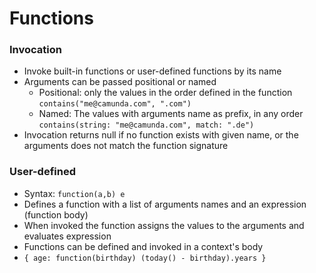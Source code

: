 # Functions

### Invocation
- Invoke built-in functions or user-defined functions by its name
- Arguments can be passed positional or named
  - Positional: only the values in the order defined in the function ``contains("me@camunda.com", ".com")``
  - Named: The values with arguments name as prefix, in any order ``contains(string: "me@camunda.com", match: ".de")``
- Invocation returns null if no function exists with given name, or the arguments does not match the function signature

### User-defined
- Syntax: ``function(a,b) e``
- Defines a function with a list of arguments names and an expression (function body)
- When invoked the function assigns the values to the arguments and evaluates expression
- Functions can be defined and invoked in a context's body
- ``{ age: function(birthday) (today() - birthday).years }``